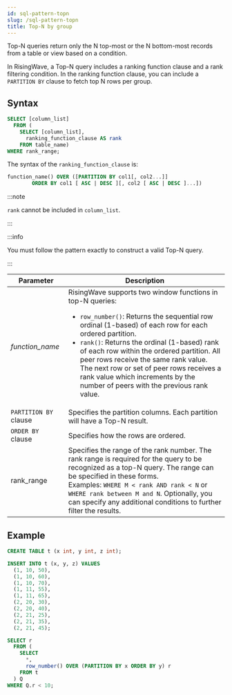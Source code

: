 ```yaml
---
id: sql-pattern-topn
slug: /sql-pattern-topn
title: Top-N by group
---
```

<head>
  <link rel="canonical" href="https://docs.risingwave.com/docs/current/sql-pattern-topn/" />
</head>

Top-N queries return only the N top-most or the N bottom-most records from a table or view based on a condition.

In RisingWave, a Top-N query includes a ranking function clause and a rank filtering condition. In the ranking function clause, you can include a `PARTITION BY` clause to fetch top N rows per group.

## Syntax

```sql
SELECT [column_list] 
  FROM (
    SELECT [column_list], 
      ranking_function_clause AS rank
    FROM table_name)
WHERE rank_range;
```

The syntax of the `ranking_function_clause` is:

```sql
function_name() OVER ([PARTITION BY col1[, col2...]] 
        ORDER BY col1 [ ASC | DESC ][, col2 [ ASC | DESC ]...])
```

:::note

`rank` cannot be included in `column_list`.

:::

:::info

You must follow the pattern exactly to construct a valid Top-N query.

:::

|Parameter|Description|
|---|---|
|*function_name*| RisingWave supports two window functions in top-N queries: <ul><li>`row_number()`: Returns the sequential row ordinal (1-based) of each row for each ordered partition.</li><li>`rank()`: Returns the ordinal (1-based) rank of each row within the ordered partition. All peer rows receive the same rank value. The next row or set of peer rows receives a rank value which increments by the number of peers with the previous rank value.</li></ul>|
|`PARTITION BY` clause |Specifies the partition columns. Each partition will have a Top-N result.|
|`ORDER BY` clause|Specifies how the rows are ordered.|
|rank_range|Specifies the range of the rank number. The rank range is required for the query to be recognized as a top-N query. The range can be specified in these forms. <br />Examples: `WHERE M < rank AND rank < N` or `WHERE rank between M and N`. Optionally, you can specify any additional conditions to further filter the results. |

## Example

```sql title="Create a table"
CREATE TABLE t (x int, y int, z int);
```

```sql title="Insert data"
INSERT INTO t (x, y, z) VALUES
  (1, 10, 50),
  (1, 10, 60),
  (1, 10, 70),
  (1, 11, 55),
  (1, 11, 65),
  (2, 20, 30),
  (2, 20, 40),
  (2, 21, 25),
  (2, 21, 35),
  (2, 21, 45);
```

```sql title="Run a top-N query"
SELECT r
  FROM (
    SELECT
      *,
      row_number() OVER (PARTITION BY x ORDER BY y) r
    FROM t
  ) Q
WHERE Q.r < 10;
```
